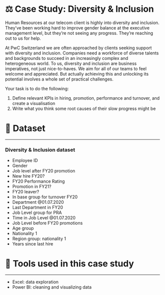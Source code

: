 # :balance_scale:   Case Study:  Diversity & Inclusion
Human Resources at our telecom client is highly into diversity and inclusion. They’ve been working hard to improve gender
balance at the executive management level, but they’re not seeing any progress. They’re reaching out to us for help.

At PwC Switzerland we are often approached by clients seeking support with diversity and inclusion. Companies need a 
workforce of diverse talents and backgrounds to succeed in an increasingly complex and heterogeneous world. To us, 
diversity and inclusion are business imperatives, not just nice-to-haves. We aim for all of our teams to feel welcome 
and appreciated. But actually achieving this and unlocking its potential involves a whole set of practical challenges.

Your task is to do the following:

1. Define relevant KPIs in hiring, promotion, performance and turnover, and create a visualisation
2. Write what you think some root causes of their slow progress might be

# :bookmark_tabs:  Dataset

---
### Diversity & Inclusion dataset

- Employee ID
- Gender
- Job level after FY20 promotion
- New hire FY20?
- FY20 Performance Rating
- Promotion in FY21?
- FY20 leaver?
- In base group for turnover FY20
- Department @01.07.2020
- Last Department in FY20
- Job Level group for PRA
- Time in Job Level @01.07.2020
- Job Level before FY20 promotions
- Age group
- Nationality 1
- Region group: nationality 1
- Years since last hire

# :toolbox:   Tools used in this case study

---
- Excel: data exploration 
- Power BI: cleaning and visualizing data
